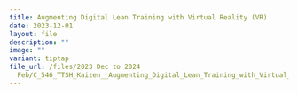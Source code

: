 ```yaml
---
title: Augmenting Digital Lean Training with Virtual Reality (VR)
date: 2023-12-01
layout: file
description: ""
image: ""
variant: tiptap
file_url: /files/2023 Dec to 2024
  Feb/C_546_TTSH_Kaizen__Augmenting_Digital_Lean_Training_with_Virtual_Reality__VR_.pdf
---
```

